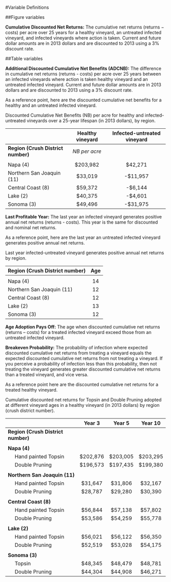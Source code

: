 #Variable Definitions

##Figure variables

**Cumulative Discounted Net Returns:** The cumulative net returns (returns &minus; costs) per acre over 25 years for a healthy vineyard, an untreated infected vineyard, and infected vineyards where action is taken. Current and future dollar amounts are in 2013 dollars and are discounted to 2013 using a 3% discount rate. 

<a name="tablevars" id="tablevars"></a>
##Table variables

**Additional Discounted Cumulative Net Benefits (ADCNB):** The difference in cumulative net returns (returns - costs) per acre over 25 years between an infected vineyards where action is taken healthy vineyard and an untreated infected vineyard. Current and future dollar amounts are in 2013 dollars and are discounted to 2013 using a 3% discount rate.  

As a reference point, here are the discounted cumulative net benefits for a healthy and an untreated infected vineyard.  

Discounted Cumulative Net Benefits (NB) per acre for healthy and infected-untreated vineyards over a 25-year lifespan (in 2013 dollars), by region.  

|                                  | **Healthy vineyard** | **Infected-untreated vineyard** |
  -------------------------------- | :------------------: | :-----------------------------: |
**Region (Crush District number)** | *NB per acre*                                         ||
|                                                                                         |||
Napa (4)                           | $203,982             | $42,271                         |
Northern San Joaquin (11)          | $33,019              | -$11,957                        |
Central Coast (8)                  | $59,372              | -$6,144                         |
Lake (2)                           | $40,375              | -$4,601                         |
Sonoma (3)                         |$49,496               | -$31,975                        |

**Last Profitable Year:** The last year an infected vineyard generates positive annual net returns (returns - costs). This year is the same for discounted and nominal net returns.  

As a reference point, here are the last year an untreated infected vineyard generates positive annual net returns.  

Last year infected-untreated vineyard generates positive annual net returns by region.  

| **Region (Crush District number)** | **Age** |
  ---------------------------------- |   :-:   |
|                                             ||
  Napa (4)                           |   14    |
  Northern San Joaquin (11)          |   12    |
  Central Coast (8)                  |   12    |
  Lake (2)                           |   13    |
  Sonoma (3)                         |   12    |

**Age Adoption Pays Off:** The age when discounted cumulative net returns (returns – costs) for a treated infected vineyard exceed those from an untreated infected vineyard.  

**Breakeven Probability:**  The probability of infection where expected discounted cumulative net returns from treating a vineyard equals the expected discounted cumulative net returns from not treating a vineyard. If you perceive a probability of infection less than this probability, then not treating the vineyard generates greater discounted cumulative net returns than a treated vineyard, and vice versa.  

As a reference point here are the discounted cumulative net returns for a treated healthy vineyard.  

Cumulative discounted net returns for Topsin and Double Pruning adopted at different vineyard ages in a healthy vineyard (in 2013 dollars) by region (crush district number).  

|                                                 | Year 3   | Year 5   | Year 10  |
 ------------------------------------------------ | :------: | :------: | :------: |
**Region (Crush District number)** |                                             |||
|                                                                               ||||
**Napa (4)**                                                                    ||||		
&nbsp;&nbsp;&nbsp;&nbsp;&nbsp;Hand painted Topsin | $202,876 | $203,005 | $203,295 |
&nbsp;&nbsp;&nbsp;&nbsp;&nbsp;Double Pruning      | $196,573 | $197,435 | $199,380 |
|                                                                               ||||			
**Northern San Joaquin (11)**                                                   ||||
&nbsp;&nbsp;&nbsp;&nbsp;&nbsp;Hand painted Topsin | $31,647  | $31,806  | $32,167  |
&nbsp;&nbsp;&nbsp;&nbsp;&nbsp;Double Pruning      | $28,787  | $29,280  | $30,390  |
|                                                                               ||||
**Central Coast (8)**                                                           ||||
&nbsp;&nbsp;&nbsp;&nbsp;&nbsp;Hand painted Topsin | $56,844  | $57,138  | $57,802  |
&nbsp;&nbsp;&nbsp;&nbsp;&nbsp;Double Pruning      | $53,586  | $54,259  | $55,778  |
|                                                                               ||||
**Lake (2)**                                                                    ||||
&nbsp;&nbsp;&nbsp;&nbsp;&nbsp;Hand painted Topsin | $56,021  | $56,122  | $56,350  |
&nbsp;&nbsp;&nbsp;&nbsp;&nbsp;Double Pruning      | $52,519  | $53,028  | $54,175  |
|                                                                               ||||
**Sonoma (3)**                                                                  ||||
&nbsp;&nbsp;&nbsp;&nbsp;&nbsp;Topsin              | $48,345  | $48,479  | $48,781  |
&nbsp;&nbsp;&nbsp;&nbsp;&nbsp;Double Pruning      | $44,304  | $44,908  | $46,271  |


